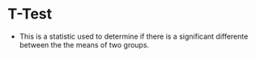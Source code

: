 # T-Test
- This is a statistic used to determine if there is a significant differente between the the means of two groups.
